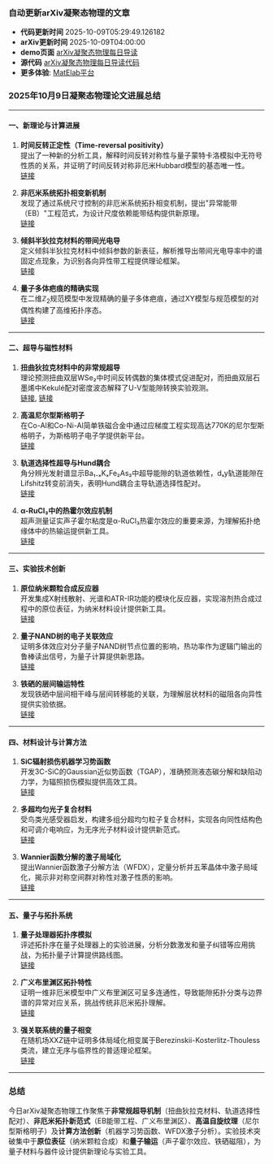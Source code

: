 ### 自动更新arXiv凝聚态物理的文章
  - **代码更新时间** 2025-10-09T05:29:49.126182
  - **arXiv更新时间** 2025-10-09T04:00:00
  - **demo页面** [arXiv凝聚态物理每日导读](https://iopwsy.github.io/arXiv_cond-mat/)
  - **源代码** [arXiv凝聚态物理每日导读代码](https://github.com/iopwsy/arXiv_cond-mat/)
  - **更多体验**: [MatElab平台](https://in.iphy.ac.cn/eln/#/recday)

### 2025年10月9日凝聚态物理论文进展总结

---

#### **一、新理论与计算进展**
1. **时间反转正定性（Time-reversal positivity）**  
   提出了一种新的分析工具，解释时间反转对称性与量子蒙特卡洛模拟中无符号性质的关系，并证明了时间反转对称非厄米Hubbard模型的基态唯一性。  
   [链接](https://arxiv.org/abs/2510.06226)

2. **非厄米系统拓扑相变新机制**  
   发现了通过系统尺寸控制的非厄米系统拓扑相变机制，提出"异常能带（EB）"工程范式，为设计尺度依赖能带结构提供新原理。  
   [链接](https://arxiv.org/abs/2510.06338)

3. **倾斜半狄拉克材料的带间光电导**  
   定义倾斜半狄拉克材料中倾斜参数的新表征，解析推导出带间光电导率中的谱固定点现象，为识别各向异性带工程提供理论框架。  
   [链接](https://arxiv.org/abs/2510.06591)

4. **量子多体疤痕的精确实现**  
   在二维$\mathbb{Z}_2$规范模型中发现精确的量子多体疤痕，通过XY模型与规范模型的对偶性构建了高维拓扑序态。  
   [链接](https://arxiv.org/abs/2505.21921)

---

#### **二、超导与磁性材料**
1. **扭曲狄拉克材料中的非常规超导**  
   理论预测扭曲双层WSe₂中时间反转偶数的集体模式促进配对，而扭曲双层石墨烯中Kekulé配对密度波态解释了U-V型能隙转换实验观测。  
   [链接](https://arxiv.org/abs/2510.06313), [链接](https://arxiv.org/abs/2510.06451)

2. **高温尼尔型斯格明子**  
   在Co-Al和Co-Ni-Al简单铁磁合金中通过应梯度工程实现高达770K的尼尔型斯格明子，为斯格明子电子学提供新平台。  
   [链接](https://arxiv.org/abs/2510.06488)

3. **轨道选择性超导与Hund耦合**  
   角分辨光发射谱显示Ba₁₋ₓKₓFe₂As₂中超导能隙的轨道依赖性，dₓy轨道能隙在Lifshitz转变前消失，表明Hund耦合主导轨道选择性配对。  
   [链接](https://arxiv.org/abs/2510.06435)

4. **α-RuCl₃中的热霍尔效应机制**  
   超声测量证实声子霍尔粘度是α-RuCl₃热霍尔效应的重要来源，为理解拓扑绝缘体中的热输运提供新工具。  
   [链接](https://arxiv.org/abs/2510.06443)

---

#### **三、实验技术创新**
1. **原位纳米颗粒合成反应器**  
   开发集成X射线散射、光谱和ATR-IR功能的模块化反应器，实现溶剂热合成过程中的原位表征，为纳米材料设计提供新工具。  
   [链接](https://arxiv.org/abs/2510.06770)

2. **量子NAND树的电子关联效应**  
   证明多体效应对分子量子NAND树节点位置的影响，热功率作为逻辑门输出的鲁棒读出信号，为量子计算提供新思路。  
   [链接](https://arxiv.org/abs/2510.06438)

3. **铁硒的层间输运特性**  
   发现铁硒中层间相干峰与层间转移能的关联，为理解层状材料的磁阻各向异性提供实验依据。  
   [链接](https://arxiv.org/abs/2507.23255)

---

#### **四、材料设计与计算方法**
1. **SiC辐射损伤机器学习势函数**  
   开发3C-SiC的Gaussian近似势函数（TGAP），准确预测液态碳分解和缺陷动力学，为辐照损伤模拟提供高效工具。  
   [链接](https://arxiv.org/abs/2510.06966)

2. **多超均匀光子复合材料**  
   受鸟类光感受器启发，构建多组分超均匀粒子复合材料，实现各向同性结构色和可调介电响应，为无序光子材料设计提供新范式。  
   [链接](https://arxiv.org/abs/2510.06402)

3. **Wannier函数分解的激子局域化**  
   提出Wannier函数激子分解方法（WFDX），定量分析并五苯晶体中激子局域化，揭示非对称空间群对称性对激子性质的影响。  
   [链接](https://arxiv.org/abs/2510.06539)

---

#### **五、量子与拓扑系统**
1. **量子处理器拓扑序模拟**  
   评述拓扑序在量子处理器上的实验进展，分析分数激发和量子纠错等应用挑战，为拓扑量子计算提供路线图。  
   [链接](https://arxiv.org/abs/2510.07023)

2. **广义布里渊区拓扑特性**  
   证明一维非厄米模型中广义布里渊区可呈多连通性，导致能隙拓扑分类与边界谱的异常对应关系，挑战传统非厄米拓扑理解。  
   [链接](https://arxiv.org/abs/2510.07214)

3. **强关联系统的量子相变**  
   在随机场XXZ链中证明多体局域化相变属于Berezinskii-Kosterlitz-Thouless类流，建立无序与临界性的普适理论框架。  
   [链接](https://arxiv.org/abs/2410.12430)

---

### 总结
今日arXiv凝聚态物理工作聚焦于**非常规超导机制**（扭曲狄拉克材料、轨道选择性配对）、**非厄米拓扑新范式**（EB能带工程、广义布里渊区）、**高温自旋纹理**（尼尔型斯格明子）及**计算方法创新**（机器学习势函数、WFDX激子分析）。实验技术突破集中于**原位表征**（纳米颗粒合成）和**量子输运**（声子霍尔效应、铁硒磁阻），为量子材料与器件设计提供新理论与实验工具。